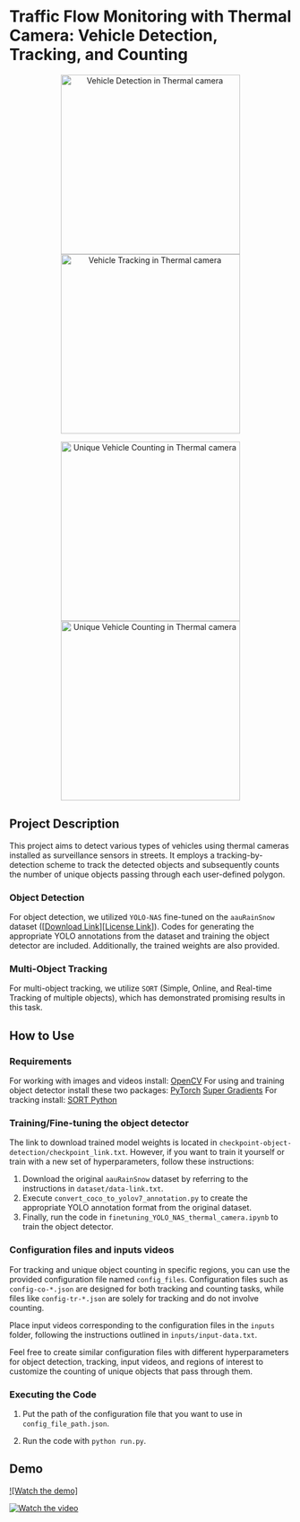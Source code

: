 # Traffic Flow Monitoring with Thermal Camera: Vehicle Detection, Tracking, and Counting

<p align="center">
  <img width="320" src="readme-files/1.png" alt="Vehicle Detection in Thermal camera">
  <img width="320" src="readme-files/3.png" alt="Vehicle Tracking in Thermal camera">
</p>
<p align="center">
  <img width="320" src="readme-files/4.png" alt="Unique Vehicle Counting in Thermal camera">
  <img width="320" src="readme-files/2.png" alt="Unique Vehicle Counting in Thermal camera">
</p>


## Project Description
This project aims to detect various types of vehicles using thermal cameras installed as surveillance sensors in streets. It employs a tracking-by-detection scheme to track the detected objects and subsequently counts the number of unique objects passing through each user-defined polygon.

### Object Detection
For object detection, we utilized `YOLO-NAS` fine-tuned on the `aauRainSnow` dataset ([[Download Link](https://www.kaggle.com/datasets/aalborguniversity/aau-rainsnow)][[License Link](https://creativecommons.org/licenses/by/4.0/)]). Codes for generating the appropriate YOLO annotations from the dataset and training the object detector are included. Additionally, the trained weights are also provided.

### Multi-Object Tracking
For multi-object tracking, we utilize `SORT` (Simple, Online, and Real-time Tracking of multiple objects), which has demonstrated promising results in this task.

## How to Use

### Requirements
For working with images and videos install:
[OpenCV](https://pypi.org/project/opencv-python/)
For using and training object detector install these two packages:
[PyTorch](https://pytorch.org/get-started/locally/)
[Super Gradients](https://pypi.org/project/super-gradients/)
For tracking install:
[SORT Python](https://github.com/MrGolden1/sort-python)

### Training/Fine-tuning the object detector
The link to download trained model weights is located in `checkpoint-object-detection/checkpoint_link.txt`. However, if you want to train it yourself or train with a new set of hyperparameters, follow these instructions:
1. Download the original `aauRainSnow` dataset by referring to the instructions in `dataset/data-link.txt`.
2. Execute `convert_coco_to_yolov7_annotation.py` to create the appropriate YOLO annotation format from the original dataset.
3. Finally, run the code in `finetuning_YOLO_NAS_thermal_camera.ipynb` to train the object detector.

### Configuration files and inputs videos
For tracking and unique object counting in specific regions, you can use the provided configuration file named `config_files`. Configuration files such as `config-co-*.json` are designed for both tracking and counting tasks, while files like `config-tr-*.json` are solely for tracking and do not involve counting.

Place input videos corresponding to the configuration files in the `inputs` folder, following the instructions outlined in `inputs/input-data.txt`.

Feel free to create similar configuration files with different hyperparameters for object detection, tracking, input videos, and regions of interest to customize the counting of unique objects that pass through them.

### Executing the Code
1. Put the path of the configuration file that you want to use in `config_file_path.json`.

2. Run the code with `python run.py`.

## Demo
[![Watch the demo]](readme-files/demo.webm)

[![Watch the video](readme-files/5.png)](readme-files/demo.webm)
